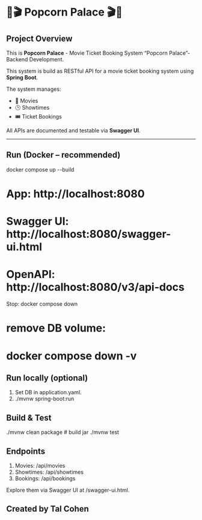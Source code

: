 # 🍿🎬 Popcorn Palace 🎬🍿

## Project Overview
This is **Popcorn Palace** - Movie Ticket Booking System “Popcorn Palace”- Backend Development.

This system is build as RESTful API for a movie ticket booking system using **Spring Boot**. 

The system manages:
- 🎥 Movies
- 🕒 Showtimes
- 🎟️ Ticket Bookings

All APIs are documented and testable via **Swagger UI**.

---

## Run (Docker – recommended)
docker compose up --build
# App: http://localhost:8080
# Swagger UI: http://localhost:8080/swagger-ui.html
# OpenAPI:    http://localhost:8080/v3/api-docs

Stop:
docker compose down
# remove DB volume:
# docker compose down -v

## Run locally (optional)
1. Set DB in application.yaml.
2. ./mvnw spring-boot:run

## Build & Test
./mvnw clean package   # build jar
./mvnw test    

## Endpoints
1. Movies: /api/movies
2. Showtimes: /api/showtimes
3. Bookings: /api/bookings

Explore them via Swagger UI at /swagger-ui.html.

## Created by Tal Cohen